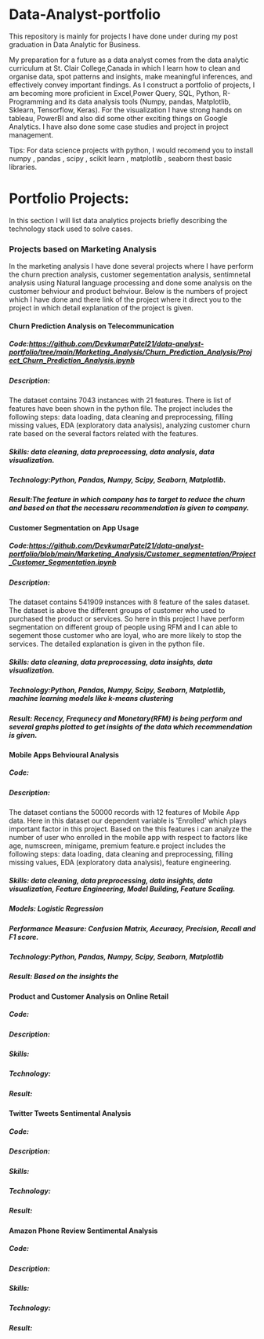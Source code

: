 # Data-Analyst-portfolio
This repository is mainly for projects I have done under during my post graduation in Data Analytic for Business.

My preparation for a future as a data analyst comes from the data analytic curriculum at St. Clair College,Canada in  which I learn how to clean and organise data, spot patterns and insights, make meaningful inferences, and effectively convey important findings. As I construct a portfolio of projects, I am becoming more proficient in Excel,Power Query, SQL, Python, R-Programming and its data analysis tools (Numpy, pandas, Matplotlib, Sklearn, Tensorflow, Keras). For the visualization I have strong hands on tableau, PowerBI and also did some other exciting things on Google Analytics. I have also done some case studies and project in project management.

Tips: For data science projects with python, I would recomend you to install numpy , pandas , scipy , scikit learn , matplotlib , seaborn thest basic libraries.

# Portfolio Projects:
In this section I will list data analytics projects briefly describing the technology stack used to solve cases.
### Projects based on Marketing Analysis 
In the marketing analysis I have done several projects where I have perform the churn prection analysis, customer segementation analysis, sentimnetal analysis using Natural language processing and done some analysis on the customer behviour and product behviour. 
Below is the numbers of project which I have done and there link of the project where it direct you to the project in which detail explanation of the project is given.

#### Churn Prediction Analysis on Telecommunication
##### Code:https://github.com/DevkumarPatel21/data-analyst-portfolio/tree/main/Marketing_Analysis/Churn_Prediction_Analysis/Project_Churn_Prediction_Analysis.ipynb
##### Description: 
The dataset contains 7043 instances with 21 features. There is list of features have been shown in the python file. The project includes the following steps: data loading, data cleaning and preprocessing, filling missing values, EDA (exploratory data analysis), analyzing customer churn rate based on the several factors related with the features.
##### Skills: data cleaning, data preprocessing, data analysis, data visualization.
##### Technology:Python, Pandas, Numpy, Scipy, Seaborn, Matplotlib.
##### Result:The feature in which company has to target to reduce the churn and based on that the necessaru recommendation is given to company.

#### Customer Segmentation on App Usage
##### Code:https://github.com/DevkumarPatel21/data-analyst-portfolio/blob/main/Marketing_Analysis/Customer_segmentation/Project_Customer_Segmentation.ipynb
##### Description:
The dataset contains 541909 instances with 8 feature of the sales dataset. The dataset is above the different groups of customer who used to purchased the product or services. So here in this project I have perform segmentation on different group of people using RFM and I can able to segement those customer who are loyal, who are more likely to stop the services. The detailed explanation is given in the python file.
##### Skills: data cleaning, data preprocessing, data insights, data visualization.
##### Technology:Python, Pandas, Numpy, Scipy, Seaborn, Matplotlib, machine learning models like k-means clustering 
##### Result: Recency, Frequnecy and Monetary(RFM) is being perform and several graphs plotted to get insights of the data which recommendation is given.

#### Mobile Apps Behvioural Analysis
##### Code:
##### Description:
The dataset contians the 50000 records with 12 features of Mobile App data. Here in this dataset our dependent variable is 'Enrolled' which plays important factor in this project. Based on the this features i can analyze the number of user who enrolled in the mobile app with respect to factors like age, numscreen, minigame, premium feature.e project includes the following steps: data loading, data cleaning and preprocessing, filling missing values, EDA (exploratory data analysis), feature engineering.
##### Skills: data cleaning, data preprocessing, data insights, data visualization, Feature Engineering, Model Building, Feature Scaling.
##### Models: Logistic Regression 
##### Performance Measure: Confusion Matrix, Accuracy, Precision, Recall and F1 score.
##### Technology:Python, Pandas, Numpy, Scipy, Seaborn, Matplotlib
##### Result: Based on the insights the  

#### Product and Customer Analysis on Online Retail
##### Code:
##### Description:
##### Skills: 
##### Technology:
##### Result:

#### Twitter Tweets Sentimental Analysis
##### Code:
##### Description:
##### Skills: 
##### Technology:
##### Result:

#### Amazon Phone Review Sentimental Analysis
##### Code:
##### Description:
##### Skills: 
##### Technology:
##### Result:
